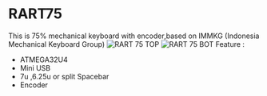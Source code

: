 # RART75

This is 75% mechanical keyboard with encoder,based on IMMKG (Indonesia Mechanical Keyboard Group)
![RART 75 TOP](https://user-images.githubusercontent.com/30220306/85715147-54048500-b715-11ea-94f0-5f1dbf63ed31.png)
![RART 75 BOT](https://user-images.githubusercontent.com/30220306/85715197-61ba0a80-b715-11ea-8b28-147b7b6857f5.png)
Feature :
* ATMEGA32U4
* Mini USB
* 7u ,6.25u or split Spacebar
* Encoder

